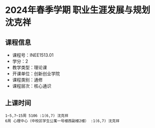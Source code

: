 # 2024年春季学期 职业生涯发展与规划 沈克祥






## 课程信息

- 课程号：INEE1513.01
- 学分：2
- 教学类型：理论课
- 开课单位：创新创业学院
- 课程类别：通修
- 课程层次：核心通识

## 上课时间

```
1~5,7~15周 5106 :1(6,7) 沈克祥
6周 心理中心（中校区学生公寓一号楼西副楼2楼） :1(6,7) 沈克祥
```

